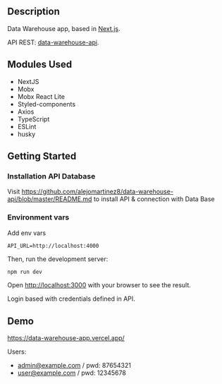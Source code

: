 ## Description

Data Warehouse app, based in [Next.js](https://nextjs.org/).

API REST: [data-warehouse-api](https://github.com/alejomartinez8/data-warehouse-api).

## Modules Used

- NextJS
- Mobx
- Mobx React Lite
- Styled-components
- Axios
- TypeScript
- ESLint
- husky

## Getting Started

### Installation API Database

Visit https://github.com/alejomartinez8/data-warehouse-api/blob/master/README.md to install API & connection with Data Base

### Environment vars

Add env vars

```
API_URL=http://localhost:4000
```

Then, run the development server:

```bash
npm run dev
```

Open [http://localhost:3000](http://localhost:3000) with your browser to see the result.

Login based with credentials defined in API.

## Demo

https://data-warehouse-app.vercel.app/

Users:

- admin@example.com / pwd: 87654321
- user@example.com / pwd: 12345678
